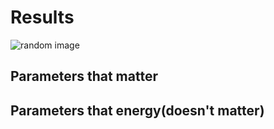 Results
========
![random image](link_to_said_image.png)

Parameters that matter
------------------------

Parameters that energy(doesn't matter)
------------------------------------------
